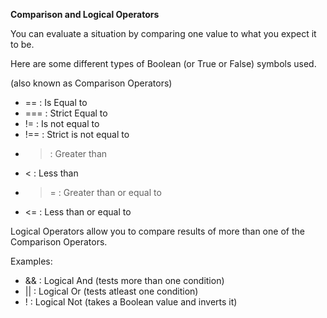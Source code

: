 **Comparison and Logical Operators**

You can evaluate a situation by comparing one value to what you expect it to be.

Here are some different types of Boolean (or True or False) symbols used.

(also known as Comparison Operators)
 - == : Is Equal to
 - === : Strict Equal to
 - != : Is not equal to
 - !== : Strict is not equal to
 - > : Greater than
 - < : Less than
 - >= : Greater than or equal to
 - <= : Less than or equal to


Logical Operators allow you to compare results of more than one of the Comparison Operators.

Examples:
 - && : Logical And
 (tests more than one condition)
 - || : Logical Or
 (tests atleast one condition)
 - ! : Logical Not
 (takes a Boolean value and inverts it)

